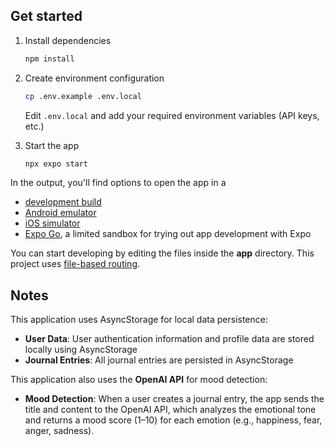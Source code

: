 ## Get started

1. Install dependencies

   ```bash
   npm install
   ```

2. Create environment configuration

   ```bash
   cp .env.example .env.local
   ```

   Edit `.env.local` and add your required environment variables (API keys, etc.)

3. Start the app

   ```bash
   npx expo start
   ```

In the output, you'll find options to open the app in a

- [development build](https://docs.expo.dev/develop/development-builds/introduction/)
- [Android emulator](https://docs.expo.dev/workflow/android-studio-emulator/)
- [iOS simulator](https://docs.expo.dev/workflow/ios-simulator/)
- [Expo Go](https://expo.dev/go), a limited sandbox for trying out app development with Expo

You can start developing by editing the files inside the **app** directory. This project uses [file-based routing](https://docs.expo.dev/router/introduction).

## Notes

This application uses AsyncStorage for local data persistence:

- **User Data**: User authentication information and profile data are stored locally using AsyncStorage  
- **Journal Entries**: All journal entries are persisted in AsyncStorage  

This application also uses the **OpenAI API** for mood detection:

- **Mood Detection**: When a user creates a journal entry, the app sends the title and content to the OpenAI API, which analyzes the emotional tone and returns a mood score (1–10) for each emotion (e.g., happiness, fear, anger, sadness).
